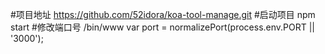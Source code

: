 #项目地址
https://github.com/52idora/koa-tool-manage.git
#启动项目
npm start
#修改端口号
/bin/www var port = normalizePort(process.env.PORT || '3000');
